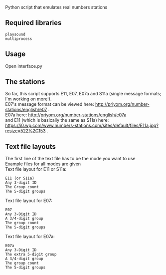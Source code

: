 Python script that emulates real numbers stations
## Required libraries

    playsound
    multiprocess

## Usage
Open interface.py  

## The stations
So far, this script supports E11, E07, E07a and S11a (single message formats; I'm working on more!).  
E07's message format can be viewed here: http://priyom.org/number-stations/english/e07 .  
E07a here: http://priyom.org/number-stations/english/e07a  
and E11 (which is basically the same as S11a) here: https://i0.wp.com/www.numbers-stations.com/sites/default/files/E11a.jpg?resize=522%2C153 .  

## Text file layouts
The first line of the text file has to be the mode you want to use  
Example files for all modes are given  
Text file layout for E11 or S11a:

    E11 (or S11a)
    Any 3-digit ID
    The Group count
    The 5-digit groups

Text file layout for E07:

    E07
    Any 3-Digit ID
    A 3/4-digit group
    The group count
    The 5-digit groups

Text file layout for E07a:

    E07a
    Any 3-Digit ID
    The extra 5-digit group
    A 3/4-digit group
    The group count
    The 5-digit groups
